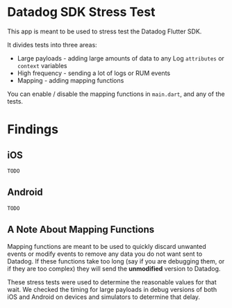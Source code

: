 # Datadog SDK Stress Test

This app is meant to be used to stress test the Datadog Flutter SDK.

It divides tests into three areas:
* Large payloads - adding large amounts of data to any Log `attributes` or `context` variables
* High frequency - sending a lot of logs or RUM events
* Mapping - adding mapping functions

You can enable / disable the mapping functions in `main.dart`, and any of the tests.

# Findings

## iOS

```
TODO
```

## Android

```
TODO
```

## A Note About Mapping Functions

Mapping functions are meant to be used to quickly discard unwanted events or modify events to remove any data you do not want sent to Datadog. If these functions take too long (say if you are debugging them, or if they are too complex) they will send the **unmodified** version to Datadog. 

These stress tests were used to determine the reasonable values for that wait. We checked the timing for large payloads in debug versions of both iOS
and Android on devices and simulators to determine that delay.
